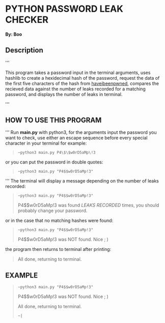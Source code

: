 # PYTHON PASSWORD LEAK CHECKER

#### By: Boo

## Description

'''

This program takes a password input in the terminal arguments, uses hashlib to create a hexidecimal hash of the password, request the data of the first five characters of the hash from [haveibeenpwned](https://haveibeenpwned.com/), compares the recieved data against the number of leaks recorded for a matching password, and displays the number of leaks in terminal.

'''

## HOW TO USE THIS PROGRAM

'''
Run **main.py** with python3, for the arguments input the password you want to check, use either an escape sequence before every special character in your terminal for example:

> ``~python3 main.py P4\$\$w0rD5aMp\!3``

or you can put the password in double quotes:

> ``~python3 main.py "P4$$w0rD5aMp!3"``

'''
The terminal will display a message depending on the number of leaks recorded:

> ``~python3 main.py "P4$$w0rD5aMp!3"``
> 
> P4$$w0rD5aMp!3 was found *LEAKS RECORDED* times, you should probably change your password.

or in the case that no matching hashes were found:

> ``~python3 main.py "P4$$w0rD5aMp!3"``
> 
> P4$$w0rD5aMp!3 was NOT found. Nice ; )

the program then returns to terminal after printing:

> All done, returning to terminal.

## EXAMPLE

> ``~python3 main.py "P4$$w0rD5aMp!3"``
> 
> P4$$w0rD5aMp!3 was NOT found. Nice ; )
> 
> All done, returning to terminal.
> 
> ``~|``


